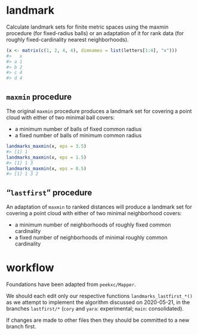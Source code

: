
<!-- README.md is generated from README.Rmd. Please edit that file -->

# landmark

Calculate landmark sets for finite metric spaces using the maxmin
procedure (for fixed-radius balls) or an adaptation of it for rank data
(for roughly fixed-cardinality nearest neighborhoods).

``` r
(x <- matrix(c(1, 2, 4, 4), dimnames = list(letters[1:4], "x")))
#>   x
#> a 1
#> b 2
#> c 4
#> d 4
```

## `maxmin` procedure

The original `maxmin` procedure produces a landmark set for covering a
point cloud with either of two minimal ball covers:

  - a minimum number of balls of fixed common radius
  - a fixed number of balls of minimum common radius

<!-- end list -->

``` r
landmarks_maxmin(x, eps = 3.5)
#> [1] 1
landmarks_maxmin(x, eps = 1.5)
#> [1] 1 3
landmarks_maxmin(x, eps = 0.5)
#> [1] 1 3 2
```

## “`lastfirst`” procedure

An adaptation of `maxmin` to ranked distances will produce a landmark
set for covering a point cloud with either of two minimal neighborhood
covers:

  - a minimum number of neighborhoods of roughly fixed common
    cardinality
  - a fixed number of neighborhoods of minimal roughly common
    cardinality

# workflow

Foundations have been adapted from `peekxc/Mapper`.

We should each edit only our respective functions
`landmarks_lastfirst_*()` as we attempt to implement the algorithm
discussed on 2020-05-21, in the branches `lastfirst/*` (`cory` and
`yara`: experimental; `main`: consolidated).

If changes are made to other files then they should be committed to a
new branch first.
